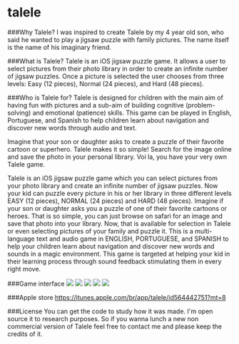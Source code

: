 talele
======

###Why Talele?
I was inspired to create Talele by my 4 year old son, who said he wanted to play a jigsaw puzzle with family pictures. The name itself is the name of his imaginary friend.


###What is Talele?
Talele is an iOS jigsaw puzzle game. It allows a user to select pictures from their photo library in order to create an infinite number of jigsaw puzzles. Once a picture is selected the user chooses from three levels: Easy (12 pieces), Normal (24 pieces), and Hard (48 pieces).

###Who is Talele for?
Talele is designed for children with the main aim of having fun with pictures and a sub-aim of building cognitive (problem-solving) and emotional (patience) skills. This game can be played in English, Portuguese, and Spanish to help children learn about navigation and discover new words through audio and text.

Imagine that your son or daughter asks to create a puzzle of their favorite cartoon or superhero. Talele makes it so simple! Search for the image online and save the photo in your personal library. Voi la, you have your very own Talele game.

Talele is an iOS jigsaw puzzle game which you can select pictures from your photo library and create an infinite number of jigsaw puzzles. Now your kid can puzzle every picture in his or her library in three different levels EASY (12 pieces), NORMAL (24 pieces) and HARD (48 pieces). Imagine if your son or daughter asks you a puzzle of one of their favorite cartoons or heroes. That is so simple, you can just browse on safari for an image and save that photo into your library. Now, that is available for selection in Talele or even selecting pictures of your family and puzzle it. This is a multi-language text and audio game in ENGLISH, PORTUGUESE, and SPANISH to help your children learn about navigation and discover new words and sounds in a magic environment. This game is targeted at helping your kid in their learning process through sound feedback stimulating them in every right move.


###Game interface
<img src="http://a458.phobos.apple.com/us/r1000/117/Purple/v4/87/dd/b3/87ddb35d-7098-f857-014f-4dd0a0afcdf8/mzl.lbfmuboo.480x480-75.jpg" />
<img src="http://a1500.phobos.apple.com/us/r1000/113/Purple/v4/87/ce/18/87ce1839-4367-74fb-ea8f-9e6530c9337a/mzl.ocloixei.480x480-75.jpg" />
<img src="http://a172.phobos.apple.com/us/r1000/114/Purple/v4/b4/25/31/b42531c7-0b01-a424-1861-43177cb3bf84/mzl.owusyxst.480x480-75.jpg" />
<img src="http://a1128.phobos.apple.com/us/r1000/115/Purple/v4/63/3d/fe/633dfe52-bbd7-84a5-382b-b92369c92a29/mzl.chpcobxj.480x480-75.jpg" />
<img src="http://a108.phobos.apple.com/us/r1000/120/Purple/v4/92/a8/08/92a80807-db8a-373f-dc26-2bc5fee6933a/mzl.yudwkmvv.480x480-75.jpg" />


###Apple store
https://itunes.apple.com/br/app/talele/id564442751?mt=8


###License 
You can get the code to study how it was made. 
I'm open source it to research purposes. 
So if you wanna lunch a new non commercial version of Talele feel free to contact me and please keep the credits of it.

